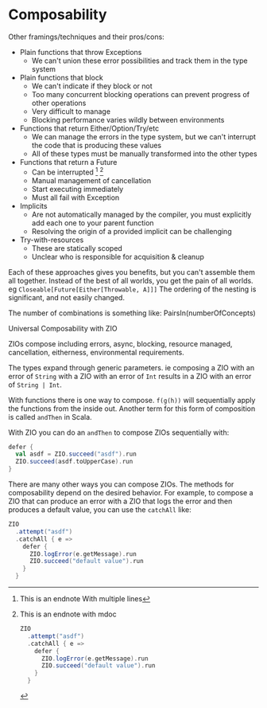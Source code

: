 # Composability

Other framings/techniques and their pros/cons:
- Plain functions that throw Exceptions
  - We can't union these error possibilities and track them in the type system
- Plain functions that block
  - We can't indicate if they block or not
  - Too many concurrent blocking operations can prevent progress of other operations
  - Very difficult to manage
  - Blocking performance varies wildly between environments
- Functions that return Either/Option/Try/etc
    - We can manage the errors in the type system, but we can't interrupt the code
      that is producing these values
    - All of these types must be manually transformed into the other types
- Functions that return a Future
    - Can be interrupted [^^future_interrupted_1] [^^future_interrupted_2]
    - Manual management of cancellation
    - Start executing immediately
    - Must all fail with Exception
- Implicits
  - Are not automatically managed by the compiler, you must explicitly add each one to your parent function
  - Resolving the origin of a provided implicit can be challenging
- Try-with-resources
  - These are statically scoped
  - Unclear who is responsible for acquisition & cleanup

Each of these approaches gives you benefits, but you can't assemble them all together.
Instead of the best of all worlds, you get the pain of all worlds.
eg `Closeable[Future[Either[Throwable, A]]]`
The ordering of the nesting is significant, and not easily changed.

The number of combinations is something like:
  PairsIn(numberOfConcepts)

Universal Composability with ZIO

ZIOs compose including errors, async, blocking, resource managed, cancellation, eitherness, environmental requirements.

The types expand through generic parameters. ie composing a ZIO with an error of `String` with a ZIO with an error of `Int` results in a ZIO with an error of `String | Int`.

With functions there is one way to compose. `f(g(h))` will sequentially apply the functions from the inside out.  Another term for this form of composition is called `andThen` in Scala.

With ZIO you can do an `andThen` to compose ZIOs sequentially with:
```scala mdoc
defer {
  val asdf = ZIO.succeed("asdf").run
  ZIO.succeed(asdf.toUpperCase).run
}
```

There are many other ways you can compose ZIOs.  The methods for composability depend on the desired behavior.  For example, to compose a ZIO that can produce an error with a ZIO that logs the error and then produces a default value, you can use the `catchAll` like:

```scala mdoc
ZIO
  .attempt("asdf")
  .catchAll { e =>
    defer {
      ZIO.logError(e.getMessage).run
      ZIO.succeed("default value").run
    }
  }
```

[^^future_interrupted_1]: This is an endnote
    With multiple lines

[^^future_interrupted_2]: This is an endnote with mdoc
    ```scala
    ZIO
      .attempt("asdf")
      .catchAll { e =>
        defer {
          ZIO.logError(e.getMessage).run
          ZIO.succeed("default value").run
        }
      }
    ```
